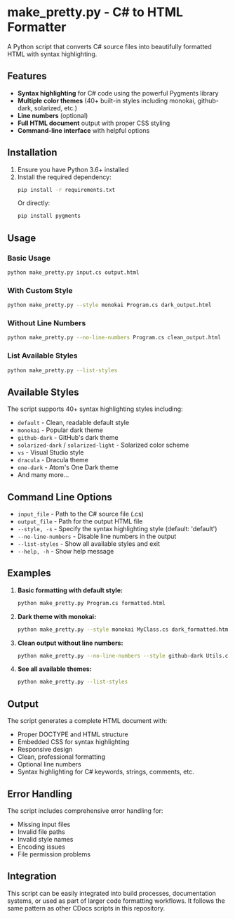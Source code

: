# make_pretty.py - C# to HTML Formatter

A Python script that converts C# source files into beautifully formatted HTML with syntax highlighting.

## Features

- **Syntax highlighting** for C# code using the powerful Pygments library
- **Multiple color themes** (40+ built-in styles including monokai, github-dark, solarized, etc.)
- **Line numbers** (optional)
- **Full HTML document** output with proper CSS styling
- **Command-line interface** with helpful options

## Installation

1. Ensure you have Python 3.6+ installed
2. Install the required dependency:
   ```bash
   pip install -r requirements.txt
   ```
   Or directly:
   ```bash
   pip install pygments
   ```

## Usage

### Basic Usage
```bash
python make_pretty.py input.cs output.html
```

### With Custom Style
```bash
python make_pretty.py --style monokai Program.cs dark_output.html
```

### Without Line Numbers
```bash
python make_pretty.py --no-line-numbers Program.cs clean_output.html
```

### List Available Styles
```bash
python make_pretty.py --list-styles
```

## Available Styles

The script supports 40+ syntax highlighting styles including:
- `default` - Clean, readable default style
- `monokai` - Popular dark theme
- `github-dark` - GitHub's dark theme
- `solarized-dark` / `solarized-light` - Solarized color scheme
- `vs` - Visual Studio style
- `dracula` - Dracula theme
- `one-dark` - Atom's One Dark theme
- And many more...

## Command Line Options

- `input_file` - Path to the C# source file (.cs)
- `output_file` - Path for the output HTML file
- `--style, -s` - Specify the syntax highlighting style (default: 'default')
- `--no-line-numbers` - Disable line numbers in the output
- `--list-styles` - Show all available styles and exit
- `--help, -h` - Show help message

## Examples

1. **Basic formatting with default style:**
   ```bash
   python make_pretty.py Program.cs formatted.html
   ```

2. **Dark theme with monokai:**
   ```bash
   python make_pretty.py --style monokai MyClass.cs dark_formatted.html
   ```

3. **Clean output without line numbers:**
   ```bash
   python make_pretty.py --no-line-numbers --style github-dark Utils.cs clean.html
   ```

4. **See all available themes:**
   ```bash
   python make_pretty.py --list-styles
   ```

## Output

The script generates a complete HTML document with:
- Proper DOCTYPE and HTML structure
- Embedded CSS for syntax highlighting
- Responsive design
- Clean, professional formatting
- Optional line numbers
- Syntax highlighting for C# keywords, strings, comments, etc.

## Error Handling

The script includes comprehensive error handling for:
- Missing input files
- Invalid file paths
- Invalid style names
- Encoding issues
- File permission problems

## Integration

This script can be easily integrated into build processes, documentation systems, or used as part of larger code formatting workflows. It follows the same pattern as other CDocs scripts in this repository.
